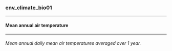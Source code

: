 ### env_climate_bio01



------
#### Mean annual air temperature



------
###### Mean annual daily mean air temperatures averaged over 1 year.
